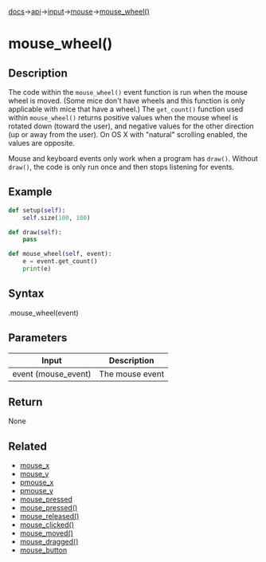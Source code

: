 [docs](/docs/)→[api](/docs/api)→[input](/docs/api/input/)→[mouse](/docs/api/input/mouse/)→[mouse_wheel()](/docs/api/input/mouse/mouse_wheel_.md)

# mouse_wheel()

## Description

The code within the `mouse_wheel()` event function is run when the mouse wheel is moved. (Some mice don't have wheels and this function is only applicable with mice that have a wheel.) The `get_count()` function used within `mouse_wheel()` returns positive values when the mouse wheel is rotated down (toward the user), and negative values for the other direction (up or away from the user). On OS X with "natural" scrolling enabled, the values are opposite.

Mouse and keyboard events only work when a program has `draw()`. Without `draw()`, the code is only run once and then stops listening for events.

## Example

```py
def setup(self):
    self.size(100, 100)

def draw(self):
    pass

def mouse_wheel(self, event):
    e = event.get_count()
    print(e)
```

## Syntax

.mouse_wheel(event)

## Parameters

| Input | Description |
|-------|-------------|
| event (mouse_event) | The mouse event |

## Return

None

## Related

- [mouse_x](/docs/api/input/mouse/mouse_x.md)
- [mouse_y](/docs/api/input/mouse/mouse_y.md)
- [pmouse_x](/docs/api/input/mouse/pmouse_x.md)
- [pmouse_y](/docs/api/input/mouse/pmouse_y.md)
- [mouse_pressed](/docs/api/input/mouse/mouse_pressed_.md)
- [mouse_pressed()](/docs/api/input/mouse/mouse_pressed_.md)
- [mouse_released()](/docs/api/input/mouse/mouse_released_.md)
- [mouse_clicked()](/docs/api/input/mouse/mouse_clicked_.md)
- [mouse_moved()](/docs/api/input/mouse/mouse_moved_.md)
- [mouse_dragged()](/docs/api/input/mouse/mouse_dragged_.md)
- [mouse_button](/docs/api/input/mouse/mouse_button.md)